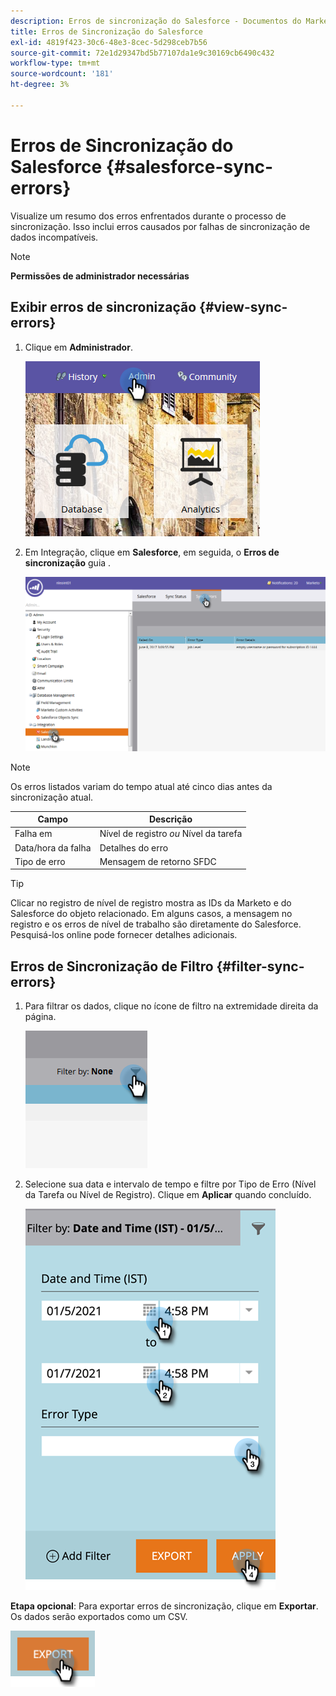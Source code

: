 ```yaml
---
description: Erros de sincronização do Salesforce - Documentos do Marketo - Documentação do produto
title: Erros de Sincronização do Salesforce
exl-id: 4819f423-30c6-48e3-8cec-5d298ceb7b56
source-git-commit: 72e1d29347bd5b77107da1e9c30169cb6490c432
workflow-type: tm+mt
source-wordcount: '181'
ht-degree: 3%

---
```


# Erros de Sincronização do Salesforce {#salesforce-sync-errors}

Visualize um resumo dos erros enfrentados durante o processo de sincronização. Isso inclui erros causados por falhas de sincronização de dados incompatíveis.

>[!NOTE]
>
>**Permissões de administrador necessárias**

## Exibir erros de sincronização {#view-sync-errors}

1. Clique em **Administrador**.

   ![](assets/salesforce-sync-errors-1.png)

1. Em Integração, clique em **Salesforce**, em seguida, o **Erros de sincronização** guia .

   ![](assets/salesforce-sync-errors-2.png)

>[!NOTE]
>
>Os erros listados variam do tempo atual até cinco dias antes da sincronização atual.

| Campo | Descrição |
|---|---|
| Falha em | Nível de registro _ou_ Nível da tarefa |
| Data/hora da falha | Detalhes do erro |
| Tipo de erro | Mensagem de retorno SFDC |

>[!TIP]
>
>Clicar no registro de nível de registro mostra as IDs da Marketo e do Salesforce do objeto relacionado. Em alguns casos, a mensagem no registro e os erros de nível de trabalho são diretamente do Salesforce. Pesquisá-los online pode fornecer detalhes adicionais.

## Erros de Sincronização de Filtro {#filter-sync-errors}

1. Para filtrar os dados, clique no ícone de filtro na extremidade direita da página.

   ![](assets/salesforce-sync-errors-3.png)

1. Selecione sua data e intervalo de tempo e filtre por Tipo de Erro (Nível da Tarefa ou Nível de Registro). Clique em **Aplicar** quando concluído.

   ![](assets/salesforce-sync-errors-4.png)

**Etapa opcional**: Para exportar erros de sincronização, clique em **Exportar**. Os dados serão exportados como um CSV.

![](assets/salesforce-sync-errors-5.png)
